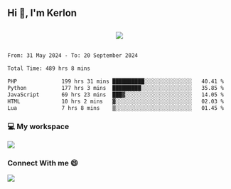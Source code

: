 ## Hi 👋, I'm Kerlon

<p align="center" style="margin: 30px;">
 
 <img src="https://skillicons.dev/icons?i=html,css,bootstrap,js,nodejs,jquery,python,flask,php,mysql,lua,sqlite,firebase">


</p>
<!--START_SECTION:waka-->

```txt
From: 31 May 2024 - To: 20 September 2024

Total Time: 489 hrs 8 mins

PHP              199 hrs 31 mins ██████████░░░░░░░░░░░░░░░   40.41 %
Python           177 hrs 3 mins  █████████░░░░░░░░░░░░░░░░   35.85 %
JavaScript       69 hrs 23 mins  ███▓░░░░░░░░░░░░░░░░░░░░░   14.05 %
HTML             10 hrs 2 mins   ▓░░░░░░░░░░░░░░░░░░░░░░░░   02.03 %
Lua              7 hrs 8 mins    ▒░░░░░░░░░░░░░░░░░░░░░░░░   01.45 %
```

<!--END_SECTION:waka-->


<p align="center">
 <h3>💻 My workspace</h3>
    <img src="https://skillicons.dev/icons?i=mint" />
</p>

<p align="center">
 <h3>Connect With me 😄</h3> 
    <a href="https://www.linkedin.com/in/kerlon-fernandes"><img src="https://skillicons.dev/icons?i=linkedin" />
  </a>
</p>



